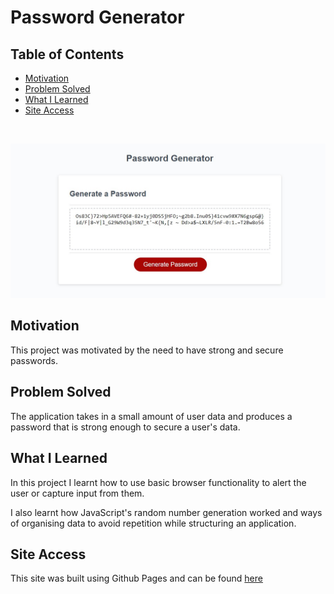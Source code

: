 # Password Generator

## Table of Contents

- [Motivation](#motivation)
- [Problem Solved](#problem-solved)
- [What I Learned](#what-i-learned)
- [Site Access](#site-access)

<br>
<p align="center">
  <img alt="Portfolio page" src="https://github.com/craigrobertsdev/password-generator/blob/main/password-generator-screenshot.jpg">
</p>


## Motivation

This project was motivated by the need to have strong and secure passwords.

## Problem Solved

The application takes in a small amount of user data and produces a password that is strong enough to secure a user's data. 

## What I Learned
In this project I learnt how to use basic browser functionality to alert the user or capture input from them.  

I also learnt how JavaScript's random number generation worked and ways of organising data to avoid repetition while structuring an application.

## Site Access
This site was built using Github Pages and can be found [here](https://craigrobertsdev.github.io/password-generator/)
